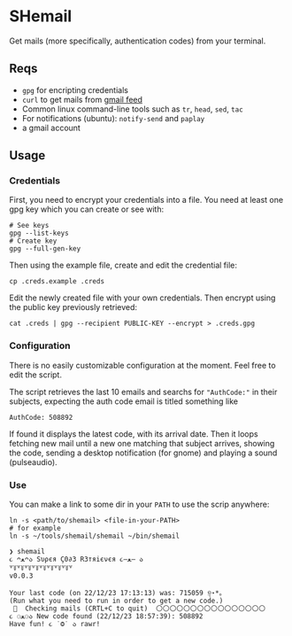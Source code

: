 # SHemail

Get mails (more specifically, authentication codes) from your terminal.

## Reqs

* `gpg` for encripting credentials
* `curl` to get mails from [gmail feed](https://mail.google.com/mail/feed/atom)
* Common linux command-line tools such as `tr`, `head`, `sed`, `tac`
* For notifications (ubuntu): `notify-send` and `paplay`
* a gmail account

## Usage

### Credentials

First, you need to encrypt your credentials into a file. You need at least one
gpg key which you can create or see with:

```shell
# See keys
gpg --list-keys
# Create key
gpg --full-gen-key
```

Then using the example file, create and edit the credential file:

```shell
cp .creds.example .creds
```

Edit the newly created file with your own credentials. Then encrypt using the
public key previously retrieved:

```shell
cat .creds | gpg --recipient PUBLIC-KEY --encrypt > .creds.gpg
```

### Configuration

There is no easily customizable configuration at the moment. Feel free to edit
the script.

The script retrieves the last 10 emails and searchs for `"AuthCode:"` in their
subjects, expecting the auth code email is titled something like

```text
AuthCode: 508892
```

If found it displays the latest code, with its arrival date. Then it loops
fetching new mail until a new one matching that subject arrives, showing the
code, sending a desktop notification (for gnome) and playing a sound 
(pulseaudio).

### Use

You can make a link to some dir in your `PATH` to use the scrip anywhere:

```shell
ln -s <path/to/shemail> <file-in-your-PATH>
# for example
ln -s ~/tools/shemail/shemail ~/bin/shemail
```

```text
❯ shemail
૮ ᴖﻌᴖა Sυρєя Ç0∂3 R3тяiєνєя ૮–ﻌ– ა
꒷꒦꒷꒦꒷꒦꒷꒦꒷꒦꒷꒦꒷꒦꒷꒦꒷
v0.0.3

Your last code (on 22/12/23 17:13:13) was: 715059 ୭̥⋆*｡
(Run what you need to run in order to get a new code.)
 🐾  Checking mails (CRTL+C to quit)  🌕︎🌕︎🌕︎🌕︎🌕︎🌕︎🌕︎🌕︎🌕︎🌕︎🌕︎🌕︎🌕︎🌕︎🌕︎🌕︎
૮ ⚆ﻌ⚆ა New code found (22/12/23 18:57:39): 508892
Have fun! ૮ ˙Ⱉ˙ ა rawr!
```
